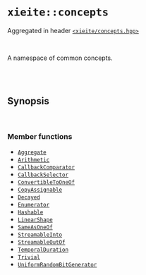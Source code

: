 # `xieite::concepts`
Aggregated in header [`<xieite/concepts.hpp>`](https://github.com/Eczbek/xieite/tree/main/include/xieite/concepts.hpp)

<br/>

A namespace of common concepts.

<br/><br/>

## Synopsis

<br/>

### Member functions
- [`Aggregate`](https://github.com/Eczbek/xieite/tree/main/docs/concepts/Aggregate.md)
- [`Arithmetic`](https://github.com/Eczbek/xieite/tree/main/docs/concepts/Arithmetic.md)
- [`CallbackComparator`](https://github.com/Eczbek/xieite/tree/main/docs/concepts/CallbackComparator.md)
- [`CallbackSelector`](https://github.com/Eczbek/xieite/tree/main/docs/concepts/CallbackSelector.md)
- [`ConvertibleToOneOf`](https://github.com/Eczbek/xieite/tree/main/docs/concepts/ConvertibleToOneOf.md)
- [`CopyAssignable`](https://github.com/Eczbek/xieite/tree/main/docs/concepts/CopyAssignable.md)
- [`Decayed`](https://github.com/Eczbek/xieite/tree/main/docs/concepts/Decayed.md)
- [`Enumerator`](https://github.com/Eczbek/xieite/tree/main/docs/concepts/Enumerator.md)
- [`Hashable`](https://github.com/Eczbek/xieite/tree/main/docs/concepts/Hashable.md)
- [`LinearShape`](https://github.com/Eczbek/xieite/tree/main/docs/concepts/LinearShape.md)
- [`SameAsOneOf`](https://github.com/Eczbek/xieite/tree/main/docs/concepts/SameAsOneOf.md)
- [`StreamableInto`](https://github.com/Eczbek/xieite/tree/main/docs/concepts/StreamableInto.md)
- [`StreamableOutOf`](https://github.com/Eczbek/xieite/tree/main/docs/concepts/StreamableOutOf.md)
- [`TemporalDuration`](https://github.com/Eczbek/xieite/tree/main/docs/concepts/TemporalDuration.md)
- [`Trivial`](https://github.com/Eczbek/xieite/tree/main/docs/concepts/Trivial.md)
- [`UniformRandomBitGenerator`](https://github.com/Eczbek/xieite/tree/main/docs/concepts/UniformRandomBitGenerator.md)
